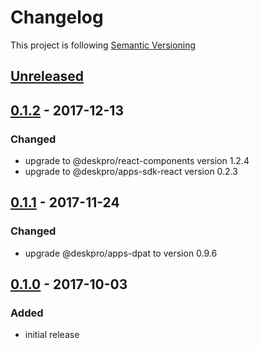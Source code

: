 # Changelog

This project is following [Semantic Versioning](http://semver.org)

## [Unreleased][]

## [0.1.2][] - 2017-12-13

### Changed  

 - upgrade to @deskpro/react-components version 1.2.4
 - upgrade to @deskpro/apps-sdk-react version 0.2.3 

## [0.1.1][] - 2017-11-24

### Changed

- upgrade @deskpro/apps-dpat to version 0.9.6

## [0.1.0][] - 2017-10-03

### Added

 - initial release
 
[Unreleased]: https://github.com/DeskproApps/fullstory/compare/v0.1.2...HEAD
[0.1.2]: https://github.com/DeskproApps/fullstory/compare/v0.1.1...v0.1.2
[0.1.1]: https://github.com/DeskproApps/fullstory/compare/v0.1.0...v0.1.1
[0.1.0]: https://github.com/DeskproApps/fullstory/compare/master...v0.1.0